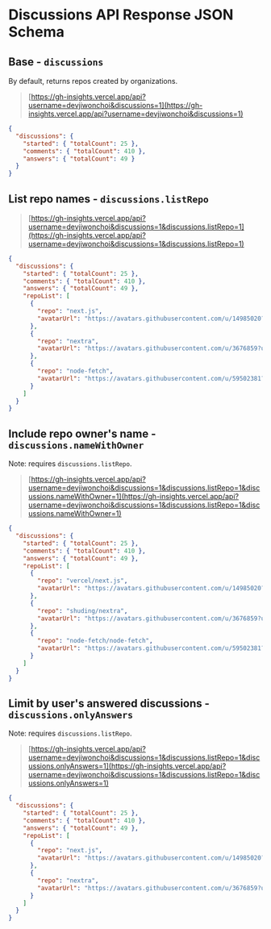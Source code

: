 # Discussions API Response JSON Schema

## Base - `discussions`

By default, returns repos created by organizations.

> [https://gh-insights.vercel.app/api?username=devjiwonchoi&discussions=1](https://gh-insights.vercel.app/api?username=devjiwonchoi&discussions=1)

```json
{
  "discussions": {
    "started": { "totalCount": 25 },
    "comments": { "totalCount": 410 },
    "answers": { "totalCount": 49 }
  }
}
```

## List repo names - `discussions.listRepo`

> [https://gh-insights.vercel.app/api?username=devjiwonchoi&discussions=1&discussions.listRepo=1](https://gh-insights.vercel.app/api?username=devjiwonchoi&discussions=1&discussions.listRepo=1)

```json
{
  "discussions": {
    "started": { "totalCount": 25 },
    "comments": { "totalCount": 410 },
    "answers": { "totalCount": 49 },
    "repoList": [
      {
        "repo": "next.js",
        "avatarUrl": "https://avatars.githubusercontent.com/u/14985020?v=4"
      },
      {
        "repo": "nextra",
        "avatarUrl": "https://avatars.githubusercontent.com/u/3676859?u=a866d19c4fce64bf67a084eb32f29bb6e84020a5&v=4"
      },
      {
        "repo": "node-fetch",
        "avatarUrl": "https://avatars.githubusercontent.com/u/59502381?v=4"
      }
    ]
  }
}
```

## Include repo owner's name - `discussions.nameWithOwner`

Note: requires `discussions.listRepo`.

> [https://gh-insights.vercel.app/api?username=devjiwonchoi&discussions=1&discussions.listRepo=1&discussions.nameWithOwner=1](https://gh-insights.vercel.app/api?username=devjiwonchoi&discussions=1&discussions.listRepo=1&discussions.nameWithOwner=1)

```json
{
  "discussions": {
    "started": { "totalCount": 25 },
    "comments": { "totalCount": 410 },
    "answers": { "totalCount": 49 },
    "repoList": [
      {
        "repo": "vercel/next.js",
        "avatarUrl": "https://avatars.githubusercontent.com/u/14985020?v=4"
      },
      {
        "repo": "shuding/nextra",
        "avatarUrl": "https://avatars.githubusercontent.com/u/3676859?u=a866d19c4fce64bf67a084eb32f29bb6e84020a5&v=4"
      },
      {
        "repo": "node-fetch/node-fetch",
        "avatarUrl": "https://avatars.githubusercontent.com/u/59502381?v=4"
      }
    ]
  }
}
```

## Limit by user's answered discussions - `discussions.onlyAnswers`

Note: requires `discussions.listRepo`.

> [https://gh-insights.vercel.app/api?username=devjiwonchoi&discussions=1&discussions.listRepo=1&discussions.onlyAnswers=1](https://gh-insights.vercel.app/api?username=devjiwonchoi&discussions=1&discussions.listRepo=1&discussions.onlyAnswers=1)

```json
{
  "discussions": {
    "started": { "totalCount": 25 },
    "comments": { "totalCount": 410 },
    "answers": { "totalCount": 49 },
    "repoList": [
      {
        "repo": "next.js",
        "avatarUrl": "https://avatars.githubusercontent.com/u/14985020?v=4"
      },
      {
        "repo": "nextra",
        "avatarUrl": "https://avatars.githubusercontent.com/u/3676859?u=a866d19c4fce64bf67a084eb32f29bb6e84020a5&v=4"
      }
    ]
  }
}
```
